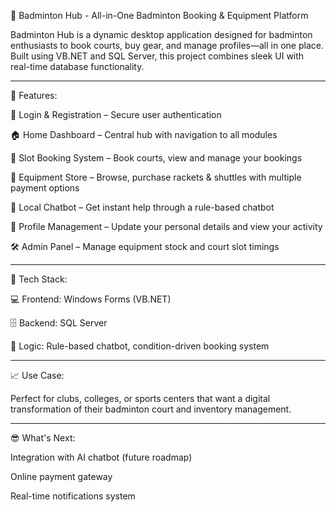 🏸 Badminton Hub - All-in-One Badminton Booking & Equipment Platform

Badminton Hub is a dynamic desktop application designed for badminton enthusiasts to book courts, buy gear, and manage profiles—all in one place. Built using VB.NET and SQL Server, this project combines sleek UI with real-time database functionality.


---

🚀 Features:

👤 Login & Registration – Secure user authentication

🏠 Home Dashboard – Central hub with navigation to all modules

📅 Slot Booking System – Book courts, view and manage your bookings

🛒 Equipment Store – Browse, purchase rackets & shuttles with multiple payment options

💬 Local Chatbot – Get instant help through a rule-based chatbot

📄 Profile Management – Update your personal details and view your activity

🛠️ Admin Panel – Manage equipment stock and court slot timings



---

🧠 Tech Stack:

💻 Frontend: Windows Forms (VB.NET)

🗄️ Backend: SQL Server

🧠 Logic: Rule-based chatbot, condition-driven booking system



---

📈 Use Case:

Perfect for clubs, colleges, or sports centers that want a digital transformation of their badminton court and inventory management.


---

😎 What's Next:

Integration with AI chatbot (future roadmap)

Online payment gateway

Real-time notifications system
